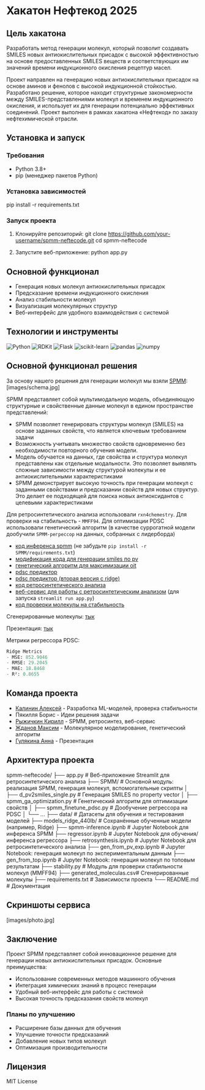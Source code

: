 # Хакатон Нефтекод 2025

## Цель хакатона

Разработать метод генерации молекул, который позволит создавать SMILES новых антиокислительных присадок с высокой эффективностью на основе предоставленных SMILES веществ и соответствующих им значений времени индукционного окисления рецептур масел.

Проект направлен на генерацию новых антиокислительных присадок на основе аминов и фенолов с высокой индукционной стойкостью. Разработано решение, которое находит структурные закономерности между SMILES-представлениями молекул и временем индукционного окисления, и использует их для генерации потенциально эффективных соединений. Проект выполнен в рамках хакатона «Нефтекод» по заказу нефтехимической отрасли.

## Установка и запуск

### Требования
- Python 3.8+
- pip (менеджер пакетов Python)

### Установка зависимостей
pip install -r requirements.txt

### Запуск проекта
1. Клонируйте репозиторий:
git clone https://github.com/your-username/spmm-neftecode.git
cd spmm-neftecode

2. Запустите веб-приложение:
python app.py

## Основной функционал
- Генерация новых молекул антиокислительных присадок
- Предсказание времени индукционного окисления
- Анализ стабильности молекул
- Визуализация молекулярных структур
- Веб-интерфейс для удобного взаимодействия с системой

## Технологии и инструменты
![Python](https://img.shields.io/badge/Python-3.8+-blue.svg)
![RDKit](https://img.shields.io/badge/RDKit-2023.03.1-green.svg)
![Flask](https://img.shields.io/badge/Flask-2.0.1-lightgrey.svg)
![scikit-learn](https://img.shields.io/badge/scikit--learn-1.0.2-orange.svg)
![pandas](https://img.shields.io/badge/pandas-1.3.3-red.svg)
![numpy](https://img.shields.io/badge/numpy-1.21.2-yellow.svg)

## Основной функционал решения

За основу нашего решения для генерации молекул мы взяли [SPMM](https://www.nature.com/articles/s41467-024-46440-3):
[images/schema.jpg]

SPMM представляет собой мультимодальную модель, объединяющую структурные и свойственные данные молекул в едином пространстве представлений:
- SPMM позволяет генерировать структуры молекул (SMILES) на основе заданных свойств, что является ключевым требованием задачи
- Возможность учитывать множество свойств одновременно без необходимости повторного обучения модели.
- Модель обучается на данных, где свойства и структура молекул представлены как отдельные модальности. Это позволяет выявлять сложные зависимости между структурой молекулы и ее антиокислительными характеристиками
- SPMM демонстрирует высокую точность при генерации молекул с заданными свойствами и предсказании свойств для новых структур. Это делает ее подходящей для поиска новых антиоксидантов с целевыми характеристиками

Для ретросинтетического анализа использовали `rxn4chemestry`. Для проверки на стабильность - `MMFF94`. Для оптимизации PDSC использовали генетический алгоритм (в качестве суррогатной модели дообучили `SPMM-регрессор` на данных, собранных с лидерборда)


- [код инференса spmm](https://github.com/l1ghtsource/spmm-neftecode/blob/main/spmm-inference.ipynb) (не забудьте `pip install -r SPMM/requirements.txt`)
- [модификация кода для генерации smiles по pv](https://github.com/l1ghtsource/spmm-neftecode/blob/main/SPMM/d_pv2smiles_single.py)
- [генетический алгоритм для максимизации oit](https://github.com/l1ghtsource/spmm-neftecode/blob/main/SPMM/spmm_ga_optimization.py)
- [pdsc предиктор](https://github.com/l1ghtsource/spmm-neftecode/blob/main/SPMM/spmm_finetune_pdsc.py)
- [pdsc предиктор (вторая версия с ridge)](https://github.com/l1ghtsource/spmm-neftecode/blob/main/regressor.ipynb)
- [код ретросинтетического анализа](https://github.com/l1ghtsource/spmm-neftecode/blob/main/retrosynthesis.ipynb)
- [веб-сервис для работы с ретросинтетическим анализом](https://github.com/l1ghtsource/spmm-neftecode/blob/main/app.py) (для запуска `streamlit run app.py`)
- [код проверки молекулы на стабильность](https://github.com/l1ghtsource/spmm-neftecode/blob/main/stability.py)

Сгенерированные молекулы: [тык](https://github.com/l1ghtsource/spmm-neftecode/blob/main/generated_moleculas.csv)

Презентация: [тык](https://disk.yandex.ru/i/Y4Ys0HAat2uHtA)

Метрики регрессора PDSC:

```python
Ridge Metrics
- MSE: 852.9046
- RMSE: 29.2045
- MAE: 18.8468
- R²: 0.8655
```


## Команда проекта
- [Калинин Алексей](https://github.com/ItamMigel) - Разработка ML-моделей, проверка стабильности
- Пякилля Борис - Идеи решения задачи
- [Рыжичкин Кирилл](https://github.com/l1ghtsource) - SPMM, ретросинтез, веб-сервис
- [Жданов Максим](https://github.com/ZhdanovMax) - Молекулярное моделирование, генетический алгоритм
- [Гулякина Анна](https://github.com/Gulyakina) - Презентация

## Архитектура проекта
spmm-neftecode/
├── app.py                 # Веб-приложение Streamlit для ретросинтетического анализа
├── SPMM/                  # Основной модуль: реализация SPMM, генерация молекул, вспомогательные скрипты
│   ├── d_pv2smiles_single.py      # Генерация SMILES по property vector
│   ├── spmm_ga_optimization.py    # Генетический алгоритм для оптимизации свойств
│   ├── spmm_finetune_pdsc.py      # Дообучение регрессора на PDSC
│   └── ...
├── data/                  # Датасеты для обучения и тестирования моделей
├── models_ridge_440lb/    # Сохранённые обученные модели (например, Ridge)
├── spmm-inference.ipynb   # Jupyter Notebook для инференса SPMM
├── regressor.ipynb        # Jupyter Notebook для обучения/инференса регрессора
├── retrosynthesis.ipynb   # Jupyter Notebook для ретросинтетического анализа
├── gen_from_pv_exp.ipynb  # Jupyter Notebook: генерация молекул по экспериментальным данным
├── gen_from_top.ipynb     # Jupyter Notebook: генерация молекул по топовым результатам
├── stability.py           # Модуль для проверки стабильности молекул (MMFF94)
├── generated_moleculas.csv# Сгенерированные молекулы
├── requirements.txt       # Зависимости проекта
└── README.md              # Документация

## Скриншоты сервиса
[images/photo.jpg]

## Заключение
Проект SPMM представляет собой инновационное решение для генерации новых антиокислительных присадок. Основные преимущества:
- Использование современных методов машинного обучения
- Интеграция химических знаний в процесс генерации
- Удобный веб-интерфейс для работы с системой
- Высокая точность предсказания свойств молекул

### Планы по улучшению
- Расширение базы данных для обучения
- Улучшение точности предсказаний
- Добавление новых типов молекул
- Оптимизация производительности

## Лицензия
MIT License
